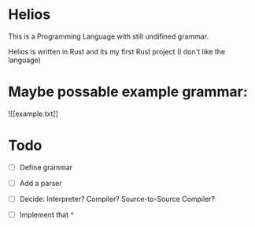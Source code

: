 # Helios
This is a Programming Language with still undifined grammar.

Helios is written in Rust and its my first Rust project (I don't like the language)


# Maybe possable example grammar:
![[example.txt]]


# Todo
- [ ] Define grammar
- [ ] Add a parser
- [ ] Decide: Interpreter? Compiler? Source-to-Source Compiler?
- [ ] Implement that ^

